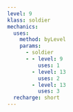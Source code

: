 ```yaml
---
level: 9
klass: soldier
mechanics:
  uses:
    method: byLevel
    params:
      - soldier
      - - level: 9
          uses: 1
        - level: 13
          uses: 2
        - level: 13
          uses: 3
  recharge: short
---
```

